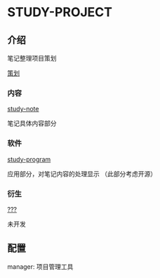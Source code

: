 # STUDY-PROJECT

## 介绍

笔记整理项目策划

[策划](https://gitee.com/LRoInt/study-project)

### 内容

[study-note](https://gitee.com/LRoInt/study-note)

笔记具体内容部分

### 软件

[study-program](https://gitee.com/LRoInt/study-program)

应用部分，对笔记内容的处理显示
（此部分考虑开源）

### 衍生

[???](???)

未开发

## 配置

manager: 项目管理工具
